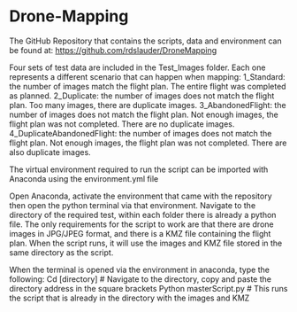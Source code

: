 # Drone-Mapping

The GitHub Repository that contains the scripts, data and environment can be found at: https://github.com/rdslauder/DroneMapping

Four sets of test data are included in the Test_Images folder. Each one represents a different scenario that can happen when mapping:
1_Standard: the number of images match the flight plan. The entire flight was completed as planned.
2_Duplicate: the number of images does not match the flight plan. Too many images, there are duplicate images.
3_AbandonedFlight: the number of images does not match the flight plan. Not enough images, the flight plan was not completed. There are no duplicate images.
4_DuplicateAbandonedFlight: the number of images does not match the flight plan. Not enough images, the flight plan was not completed. There are also duplicate images.

The virtual environment required to run the script can be imported with Anaconda using the environment.yml file

Open Anaconda, activate the environment that came with the repository then open the python terminal via that environment. 
Navigate to the directory of the required test, within each folder there is already a python file. 
The only requirements for the script to work are that there are drone images in JPG/JPEG format, and there is a KMZ file containing the flight plan. 
When the script runs, it will use the images and KMZ file stored in the same directory as the script.

When the terminal is opened via the environment in anaconda, type the following:
Cd [directory]           # Navigate to the directory, copy and paste the directory address in the square brackets
Python masterScript.py   # This runs the script that is already in the directory with the images and KMZ